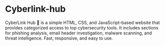 # Cyberlink-hub
CyberLink Hub 🔗 is a simple HTML, CSS, and JavaScript-based website that provides categorized access to top cybersecurity tools. It includes sections for phishing analysis, email header investigation, malware scanning, and threat intelligence. Fast, responsive, and easy to use.
